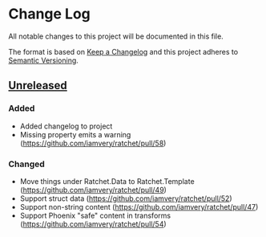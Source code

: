 # Change Log
All notable changes to this project will be documented in this file.

The format is based on [Keep a Changelog](http://keepachangelog.com/) and this
project adheres to [Semantic Versioning](http://semver.org/).

## [Unreleased]

### Added
- Added changelog to project
- Missing property emits a warning (https://github.com/iamvery/ratchet/pull/58)

### Changed
- Move things under Ratchet.Data to Ratchet.Template (https://github.com/iamvery/ratchet/pull/49)
- Support struct data (https://github.com/iamvery/ratchet/pull/52)
- Support non-string content (https://github.com/iamvery/ratchet/pull/47)
- Support Phoenix "safe" content in transforms (https://github.com/iamvery/ratchet/pull/54)

[Unreleased]: https://github.com/olivierlacan/keep-a-changelog/compare/v0.3.3...HEAD
